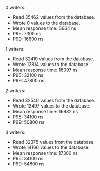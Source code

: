 0 writers:
- Read 35462 values from the database.
- Wrote 0 values to the database.
- Mean response time: 6664 ns
- P95: 7300 ns
- P99: 16600 ns

1 writers:
- Read 32419 values from the database.
- Wrote 12814 values to the database.
- Mean response time: 16097 ns
- P95: 32100 ns
- P99: 47800 ns

2 writers:
- Read 32540 values from the database.
- Wrote 13497 values to the database.
- Mean response time: 16982 ns
- P95: 34100 ns
- P99: 50800 ns

3 writers:
- Read 32375 values from the database.
- Wrote 14166 values to the database.
- Mean response time: 17300 ns
- P95: 34100 ns
- P99: 54800 ns
